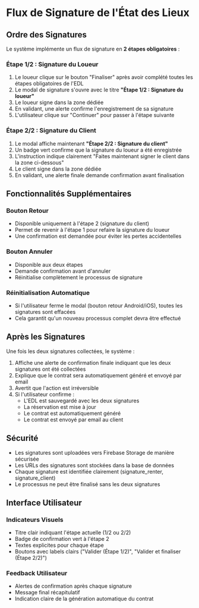 # Flux de Signature de l'État des Lieux

## Ordre des Signatures

Le système implémente un flux de signature en **2 étapes obligatoires** :

### Étape 1/2 : Signature du Loueur
1. Le loueur clique sur le bouton "Finaliser" après avoir complété toutes les étapes obligatoires de l'EDL
2. Le modal de signature s'ouvre avec le titre **"Étape 1/2 : Signature du loueur"**
3. Le loueur signe dans la zone dédiée
4. En validant, une alerte confirme l'enregistrement de sa signature
5. L'utilisateur clique sur "Continuer" pour passer à l'étape suivante

### Étape 2/2 : Signature du Client
1. Le modal affiche maintenant **"Étape 2/2 : Signature du client"**
2. Un badge vert confirme que la signature du loueur a été enregistrée
3. L'instruction indique clairement "Faites maintenant signer le client dans la zone ci-dessous"
4. Le client signe dans la zone dédiée
5. En validant, une alerte finale demande confirmation avant finalisation

## Fonctionnalités Supplémentaires

### Bouton Retour
- Disponible uniquement à l'étape 2 (signature du client)
- Permet de revenir à l'étape 1 pour refaire la signature du loueur
- Une confirmation est demandée pour éviter les pertes accidentelles

### Bouton Annuler
- Disponible aux deux étapes
- Demande confirmation avant d'annuler
- Réinitialise complètement le processus de signature

### Réinitialisation Automatique
- Si l'utilisateur ferme le modal (bouton retour Android/iOS), toutes les signatures sont effacées
- Cela garantit qu'un nouveau processus complet devra être effectué

## Après les Signatures

Une fois les deux signatures collectées, le système :
1. Affiche une alerte de confirmation finale indiquant que les deux signatures ont été collectées
2. Explique que le contrat sera automatiquement généré et envoyé par email
3. Avertit que l'action est irréversible
4. Si l'utilisateur confirme :
   - L'EDL est sauvegardé avec les deux signatures
   - La réservation est mise à jour
   - Le contrat est automatiquement généré
   - Le contrat est envoyé par email au client

## Sécurité

- Les signatures sont uploadées vers Firebase Storage de manière sécurisée
- Les URLs des signatures sont stockées dans la base de données
- Chaque signature est identifiée clairement (signature_renter, signature_client)
- Le processus ne peut être finalisé sans les deux signatures

## Interface Utilisateur

### Indicateurs Visuels
- Titre clair indiquant l'étape actuelle (1/2 ou 2/2)
- Badge de confirmation vert à l'étape 2
- Textes explicites pour chaque étape
- Boutons avec labels clairs ("Valider (Étape 1/2)", "Valider et finaliser (Étape 2/2)")

### Feedback Utilisateur
- Alertes de confirmation après chaque signature
- Message final récapitulatif
- Indication claire de la génération automatique du contrat
